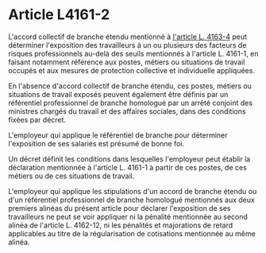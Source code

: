 # Article L4161-2

L'accord collectif de branche étendu mentionné à [l'article L. 4163-4][1] peut déterminer l'exposition des travailleurs à un ou plusieurs des facteurs de risques professionnels au-delà des seuils mentionnés à l'article L. 4161-1, en faisant notamment référence aux postes, métiers ou situations de travail occupés et aux mesures de protection collective et individuelle appliquées. 

En l'absence d'accord collectif de branche étendu, ces postes, métiers ou situations de travail exposés peuvent également être définis par un référentiel professionnel de branche homologué par un arrêté conjoint des ministres chargés du travail et des affaires sociales, dans des conditions fixées par décret. 
  
   
L'employeur qui applique le référentiel de branche pour déterminer l'exposition de ses salariés est présumé de bonne foi. 
  
   
Un décret définit les conditions dans lesquelles l'employeur peut établir la déclaration mentionnée à l'article L. 4161-1 à partir de ces postes, de ces métiers ou de ces situations de travail. 
  
   
L'employeur qui applique les stipulations d'un accord de branche étendu ou d'un référentiel professionnel de branche homologué mentionnés aux deux premiers alinéas du présent article pour déclarer l'exposition de ses travailleurs ne peut se voir appliquer ni la pénalité mentionnée au second alinéa de l'article L. 4162-12, ni les pénalités et majorations de retard applicables au titre de la régularisation de cotisations mentionnée au même alinéa.

 [1]: /affichCodeArticle.do?cidTexte=LEGITEXT000006072050&idArticle=LEGIARTI000028496469&dateTexte=&categorieLien=cid